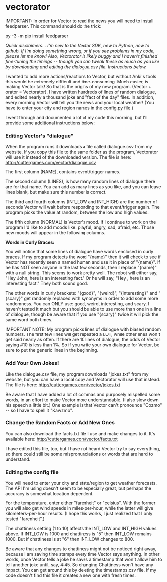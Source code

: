 # vectorator

IMPORTANT: In order for Vector to read the news you will need to install feedparser. This command should do the trick:

py -3 -m pip install feedparser

*Quick disclaimers... I'm new to the Vector SDK, new to Python, new to github. If I'm doing something wrong, or if you see problems in my code, please let me know! Also, Vectorator is likely buggy and I haven't finished fine-tuning the timings -- though you can tweak these as much as you like by downloading and editing the dialogue.csv file. Instructions below.*

I wanted to add more actions/reactions to Vector, but without Anki's tools this would be extremely difficult and time-consuming. Much easier, is making Vector talk! So that is the origins of my new program. (Vector + orator = Vectorator). I have written hundreds of lines of random dialogue, and edited nearly a thousand joke and "fact of the day" files. In addition, every morning Vector will tell you the news and your local weather! (You have to enter your city and region names in the config.py file.)

I went through and documented a lot of my code this morning, but I'll provide some additional instructions below:

### Editing Vector's "dialogue"
When the program runs it downloads a file called dialogue.csv from my website. If you copy this file to the same folder as the program, Vectorator will use it instead of the downloaded version. The file is here: http://cuttergames.com/vector/dialogue.csv

The first column (NAME), contains event/trigger names. 

The second column (LINES), is how many random lines of dialogue there are for that name. You can add as many lines as you like, and you can leave lines blank, but make sure this number is correct.

The third and fourth columns (INT_LOW and INT_HIGH) are the number of seconds Vector will wait before responding to that event/trigger again. The program picks the value at random, between the low and high values.

The fifth column (NORMAL) is Vector's mood. If I continue to work on the program I'd like to add moods like: playful, angry, sad, afraid, etc. Those new moods will appear in the following columns.

**Words in Curly Braces:**

You will notice that some lines of dialogue have words enclosed in curly braces. If my program detects the word "{name}" then it will check to see if Vector has recently seen a named human and use it in place of "{name}". If he has NOT seen anyone in the last few seconds, then I replace "{name}" with a null string. This seems to work pretty well. The robot will either say, "Hey John, here is an interesting fact." Or he will say, "Hey , here is an interesting fact." They both sound good.

The other words in curly brackets: "{good}", "{weird}", "{interesting}" and "{scary}" get randomly replaced with synonyms in order to add some more randomness. You can ONLY use: good, weird, interesting, and scary. I haven't tested it much but you should be able to use more than one in a line of dialogue, though be aware that if you use "{scary}" twice it will pick the same word both times.

IMPORTANT NOTE: My program picks lines of dialogue with biased random numbers. The first few lines will get repeated a LOT, while other lines won't get said nearly as often. If there are 10 lines of dialogue, the odds of Vector saying #10 is less than 1%. So if you write your own dialogue for Vector, be sure to put the generic lines in the beginning.

### Add Your Own Jokes! ###
Like the dialogue.csv file, my program downloads "jokes.txt" from my website, but you can have a local copy and Vectorator will use that instead. The file is here: http://cuttergames.com/vector/jokes.txt 

Be aware that I have added a lot of commas and purposely mispelled some words, in an effort to make Vector more understandable. (I also slow down his speech a little bit.) One example is that Vector can't pronounce "Cozmo" -- so I have to spell it "Kawzmo".

### Change the Random Facts or Add New Ones ###
You can also download the facts.txt file I use and make changes to it. It's available here: http://cuttergames.com/vector/facts.txt

I have edited this file, too, but I have not heard Vector try to say everything, so there could still be some mispronunciations or words that are hard to understand.

### Editing the config file
You will need to enter your city and state/region to get weather forecasts. The API I'm using doesn't seem to be especially great, but perhaps the accuracy is somewhat location dependent.

For the temperature, enter either "farenheit" or "celsius". With the former you will also get wind speeds in miles-per-hour, while the latter will give kilometers-per-hour results. (I hope this works, I just realized that I only tested "farenheit".)

The chattiness setting (1 to 10) affects the INT_LOW and INT_HIGH values above. If INT_LOW is 1000 and chattiness is "5" then INT_LOW remains 1000. But if chattiness is at "6" then INT_LOW changes to 800. 

Be aware that any changes to chattiness might not be noticed right away, because I am saving time stamps every time Vector says anything. In other words, once Vector tells a joke he saves a timestamp that won't allow him to tell another joke until, say, 4:45. So changing Chattiness won't have any impact. You can get around this by deleting the timestamps.csv file. If my code doesn't find this file it creates a new one with fresh times.
